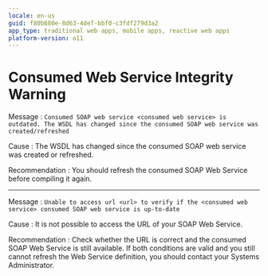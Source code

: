 ```yaml
---
locale: en-us
guid: f80b680e-8d63-4def-bbf0-c3fdf279d3a2
app_type: traditional web apps, mobile apps, reactive web apps
platform-version: o11
---
```


# Consumed Web Service Integrity Warning

Message
:   `Consumed SOAP web service <consumed web service> is outdated. The WSDL has changed since the consumed SOAP web service was created/refreshed`

Cause
:   The WSDL has changed since the consumed SOAP web service was created or refreshed.

Recommendation
:   You should refresh the consumed SOAP Web Service before compiling it again.

---
Message
:   `Unable to access url <url> to verify if the <consumed web service> consumed SOAP web service is up-to-date`

Cause
:   It is not possible to access the URL of your SOAP Web Service.

Recommendation
:   Check whether the URL is correct and the consumed SOAP Web Service is still available. If both conditions are valid and you still cannot refresh the Web Service definition, you should contact your Systems Administrator.    
